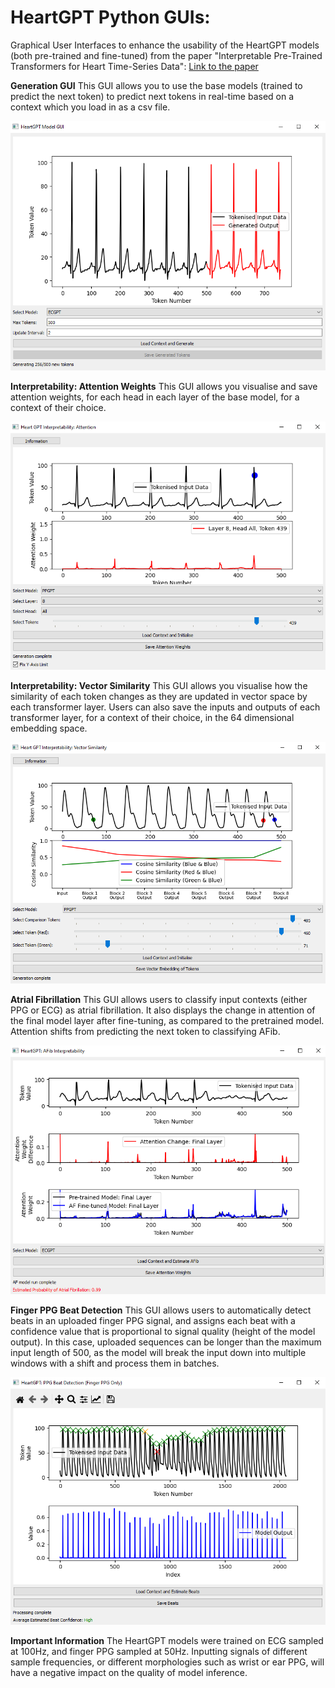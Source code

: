 # HeartGPT Python GUIs:
Graphical User Interfaces to enhance the usability of the HeartGPT models (both pre-trained and fine-tuned) from the paper "Interpretable Pre-Trained Transformers for Heart Time-Series Data": 
[Link to the paper](https://www.arxiv.org/abs/2407.20775)

**Generation GUI** 
This GUI allows you to use the base models (trained to predict the next token) to predict next tokens in real-time based on a context which you load in as a csv file.

![Generation_GUI](Figures/Generation_GUI.PNG)


**Interpretability: Attention Weights** 
This GUI allows you visualise and save attention weights, for each head in each layer of the base model, for a context of their choice.

![interp_attention](Figures/attention_GUI.PNG)


**Interpretability: Vector Similarity** 
This GUI allows you visualise how the similarity of each token changes as they are updated in vector space by each transformer layer. Users can also save the inputs and outputs of each transformer layer, for a context of their choice, in the 64 dimensional embedding space.

![interp_sim](Figures/similarity_GUI.PNG)


**Atrial Fibrillation** 
This GUI allows users to classify input contexts (either PPG or ECG) as atrial fibrillation. It also displays the change in attention of the final model layer after fine-tuning, as compared to the pretrained model. Attention shifts from predicting the next token to classifying AFib.

![afib_gui](Figures/afib_GUI.PNG)

**Finger PPG Beat Detection** 
This GUI allows users to automatically detect beats in an uploaded finger PPG signal, and assigns each beat with a confidence value that is proportional to signal quality (height of the model output). In this case, uploaded sequences can be longer than the maximum input length of 500, as the model will break the input down into multiple windows with a shift and process them in batches. 

![beat_gui](Figures/beat_detection_GUI.PNG)


**Important Information**
The HeartGPT models were trained on ECG sampled at 100Hz, and finger PPG sampled at 50Hz. Inputting signals of different sample frequencies, or different morphologies such as wrist or ear PPG, will have a negative impact on the quality of model inference. 


